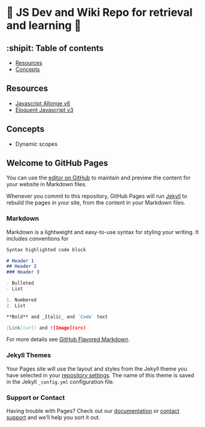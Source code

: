 # :book: JS Dev and Wiki Repo for retrieval and learning :wolf: 

## :shipit: Table of contents
* [Resources](#resources)
* [Concepts](#concepts)

## Resources
* [Javascript Allonge v6](https://leanpub.com/javascriptallongesix/read)
* [Eloquent Javascript v3](http://eloquentjavascript.net/3rd_edition/)

## Concepts
* Dynamic scopes

## Welcome to GitHub Pages

You can use the [editor on GitHub](https://github.com/robinlobo/jsdev/edit/master/README.md) to maintain and preview the content for your website in Markdown files.

Whenever you commit to this repository, GitHub Pages will run [Jekyll](https://jekyllrb.com/) to rebuild the pages in your site, from the content in your Markdown files.

### Markdown

Markdown is a lightweight and easy-to-use syntax for styling your writing. It includes conventions for

```markdown
Syntax highlighted code block

# Header 1
## Header 2
### Header 3

- Bulleted
- List

1. Numbered
2. List

**Bold** and _Italic_ and `Code` text

[Link](url) and ![Image](src)
```

For more details see [GitHub Flavored Markdown](https://guides.github.com/features/mastering-markdown/).

### Jekyll Themes

Your Pages site will use the layout and styles from the Jekyll theme you have selected in your [repository settings](https://github.com/robinlobo/jsdev/settings). The name of this theme is saved in the Jekyll `_config.yml` configuration file.

### Support or Contact

Having trouble with Pages? Check out our [documentation](https://help.github.com/categories/github-pages-basics/) or [contact support](https://github.com/contact) and we’ll help you sort it out.
